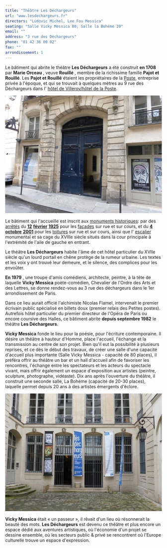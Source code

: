 ```yaml
---
title: "Théâtre Les Déchargeurs"
url: "www.lesdechargeurs.fr"
directors: "Ludovic Michel, Lee Fou Messica"
seating: "Salle Vicky Messica 80; Salle la Bohème 20"
email: ""
address: "3 rue des Déchargeurs"
phone: "01 42 36 00 02"
fax: ""
arrondissement: 1
---
```


Le bâtiment qui abrite le théâtre **Les Déchargeurs** a été construit **en 1708** par **Marie Orceau** , veuve **Rouillé** , membre de la richissime famille **Pajot et Rouillé**. Les **Pajot et Rouillé** étaient les propriétaires de la  [Poste](fr.wikipedia.org/wiki/Poste), entreprise privée à l&#39;époque, et qui se trouvait à quelques mètres au 9 rue des Déchargeurs dans l&#39; [hôtel de Villeroy/hôtel de la Poste](fr.wikipedia.org/wiki/H%C3%B4tel_de_Villeroy_(Paris,_1er_arrondissement)).

![Théâtre Les Déchargeurs 1](../images/1er/theatre-les-dechargeurs/theatre-les-dechargeurs-1.jpg)

Le bâtiment qui l&#39;accueille est inscrit aux  [monuments historiques](fr.wikipedia.org/wiki/Monument_historique_(France)): par des  [arrêtés](fr.wikipedia.org/wiki/Arr%C3%AAt%C3%A9_en_France) du  [**12**](fr.wikipedia.org/wiki/12_f%C3%A9vrier) [**février**](fr.wikipedia.org/wiki/F%C3%A9vrier_1925) [**1925**](fr.wikipedia.org/wiki/1925) pour les  [façades](fr.wikipedia.org/wiki/Fa%C3%A7ade_(architecture)) sur rue et sur cours, et du  [**4**](fr.wikipedia.org/wiki/4_octobre) [**octobre**](fr.wikipedia.org/wiki/Octobre_2001) [**2001**](fr.wikipedia.org/wiki/2001) pour les  [toitures](fr.wikipedia.org/wiki/Toit) sur rue et sur cours, ainsi que l&#39; [escalier](fr.wikipedia.org/wiki/Escalier) monumental et sa cage du XVIIIe siècle situés dans la cour principale à l&#39;extrémité de l&#39;aile de gauche en entrant.

Le théâtre  **Les Déchargeurs**  habite l&#39;âme de cet hôtel particulier du XVIIe siècle qu&#39;un lourd portail en chêne protège de la rumeur urbaine. Les textes et les voix y ont trouvé leur demeure, et le silence, des complices pour les envoûter.

**En 1979** , une troupe d&#39;amis comédiens, architecte, peintre, à la tête de laquelle  **Vicky Messica**  poète-comédien, Chevalier de l&#39;Ordre des Arts et des Lettres, se donne rendez-vous au 3 rue des déchargeurs dans le 1er arrondissement de Paris.

Dans ce lieu aurait officié l&#39;alchimiste Nicolas Flamel, intervenait le premier écrivain public spécialisé en billets doux (premier relais des Petites postes). Autrefois hôtel particulier du premier directeur de l&#39;Opéra de Paris ou encore coursive des Halles, ce bâtiment abrite  **depuis septembre 1982** le théâtre **Les Déchargeurs**.

**Vicky Messica** fonde le lieu pour la poésie, pour l&#39;écriture contemporaine. Il désire un théâtre à hauteur d&#39;Homme, place l&#39;accueil, l&#39;échange et la transmission au centre de son projet.
Bien qu&#39;il eut la possibilité à plusieurs reprises, et ce dès le début des travaux, de créer une salle d&#39;une capacité d&#39;accueil plus importante (Salle Vicky Messica - capacité de 80 places), il préféra offrir au théâtre un bar et un hall d&#39;accueil afin de favoriser les rencontres, l&#39;échange entre les spectateurs et les acteurs du spectacle vivant, mais offrir également un espace d&#39;exposition aux artistes (peintre, sculpture, photographe, vidéaste).
Dix ans après l&#39;ouverture du théâtre, il construit une seconde salle, La Bohème (capacité de 20-30 places), laquelle permet depuis 20 ans à des artistes émergents d&#39;éclore.

![Théâtre Les Déchargeurs 2](../images/1er/theatre-les-dechargeurs/theatre-les-dechargeurs-2.jpg)

**Vicky Messica** était « un passeur », il rêvait d&#39;un lieu où résonnerait la beauté des mots. **Les Déchargeurs** est devenu ce théâtre et plus encore un espace dédié aux aventures artistiques, où l&#39;économie d&#39;un projet se dessine ensemble, où les secteurs public &amp; privé se rencontrent où l&#39;Europe culturelle trouve un espace d&#39;expression.

